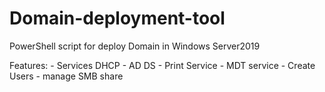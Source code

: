 # Domain-deployment-tool
PowerShell script for deploy Domain in Windows Server2019

Features:
    - Services DHCP
    - AD DS
    - Print Service
    - MDT service
    - Create Users
    - manage SMB share
    
    
